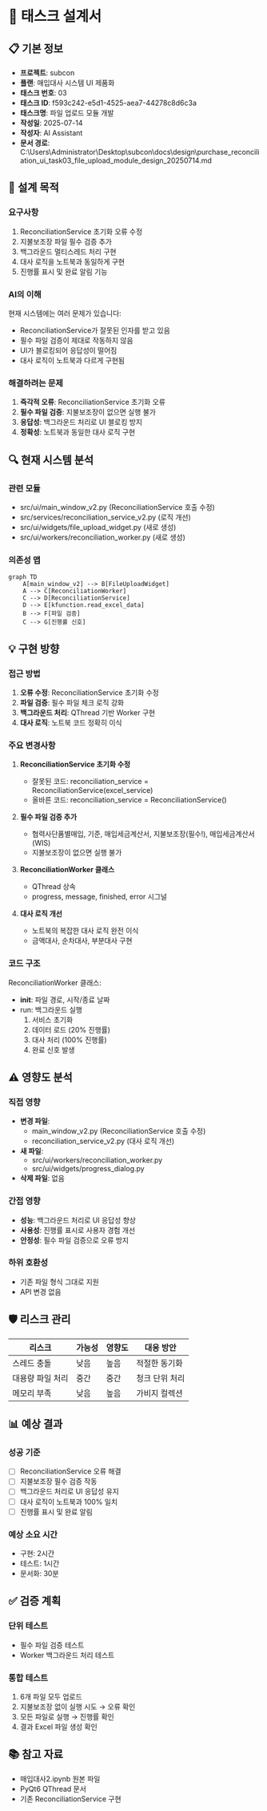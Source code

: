# 🎨 태스크 설계서

## 📋 기본 정보
- **프로젝트**: subcon
- **플랜**: 매입대사 시스템 UI 제품화
- **태스크 번호**: 03
- **태스크 ID**: f593c242-e5d1-4525-aea7-44278c8d6c3a
- **태스크명**: 파일 업로드 모듈 개발
- **작성일**: 2025-07-14
- **작성자**: AI Assistant
- **문서 경로**: C:\Users\Administrator\Desktop\subcon\docs\design\purchase_reconciliation_ui_task03_file_upload_module_design_20250714.md

## 🎯 설계 목적
### 요구사항
1. ReconciliationService 초기화 오류 수정
2. 지불보조장 파일 필수 검증 추가
3. 백그라운드 멀티스레드 처리 구현
4. 대사 로직을 노트북과 동일하게 구현
5. 진행률 표시 및 완료 알림 기능

### AI의 이해
현재 시스템에는 여러 문제가 있습니다:
- ReconciliationService가 잘못된 인자를 받고 있음
- 필수 파일 검증이 제대로 작동하지 않음
- UI가 블로킹되어 응답성이 떨어짐
- 대사 로직이 노트북과 다르게 구현됨

### 해결하려는 문제
1. **즉각적 오류**: ReconciliationService 초기화 오류
2. **필수 파일 검증**: 지불보조장이 없으면 실행 불가
3. **응답성**: 백그라운드 처리로 UI 블로킹 방지
4. **정확성**: 노트북과 동일한 대사 로직 구현

## 🔍 현재 시스템 분석
### 관련 모듈
- src/ui/main_window_v2.py (ReconciliationService 호출 수정)
- src/services/reconciliation_service_v2.py (로직 개선)
- src/ui/widgets/file_upload_widget.py (새로 생성)
- src/ui/workers/reconciliation_worker.py (새로 생성)

### 의존성 맵
```mermaid
graph TD
    A[main_window_v2] --> B[FileUploadWidget]
    A --> C[ReconciliationWorker]
    C --> D[ReconciliationService]
    D --> E[kfunction.read_excel_data]
    B --> F[파일 검증]
    C --> G[진행률 신호]
```

## 💡 구현 방향
### 접근 방법
1. **오류 수정**: ReconciliationService 초기화 수정
2. **파일 검증**: 필수 파일 체크 로직 강화
3. **백그라운드 처리**: QThread 기반 Worker 구현
4. **대사 로직**: 노트북 코드 정확히 이식

### 주요 변경사항
1. **ReconciliationService 초기화 수정**
   - 잘못된 코드: reconciliation_service = ReconciliationService(excel_service)
   - 올바른 코드: reconciliation_service = ReconciliationService()

2. **필수 파일 검증 추가**
   - 협력사단품별매입, 기준, 매입세금계산서, 지불보조장(필수!), 매입세금계산서(WIS)
   - 지불보조장이 없으면 실행 불가

3. **ReconciliationWorker 클래스**
   - QThread 상속
   - progress, message, finished, error 시그널

4. **대사 로직 개선**
   - 노트북의 복잡한 대사 로직 완전 이식
   - 금액대사, 순차대사, 부분대사 구현

### 코드 구조
ReconciliationWorker 클래스:
- __init__: 파일 경로, 시작/종료 날짜
- run: 백그라운드 실행
  1. 서비스 초기화
  2. 데이터 로드 (20% 진행률)
  3. 대사 처리 (100% 진행률)
  4. 완료 신호 발생

## ⚠️ 영향도 분석
### 직접 영향
- **변경 파일**: 
  - main_window_v2.py (ReconciliationService 호출 수정)
  - reconciliation_service_v2.py (대사 로직 개선)
- **새 파일**: 
  - src/ui/workers/reconciliation_worker.py
  - src/ui/widgets/progress_dialog.py
- **삭제 파일**: 없음

### 간접 영향
- **성능**: 백그라운드 처리로 UI 응답성 향상
- **사용성**: 진행률 표시로 사용자 경험 개선
- **안정성**: 필수 파일 검증으로 오류 방지

### 하위 호환성
- 기존 파일 형식 그대로 지원
- API 변경 없음

## 🛡️ 리스크 관리
| 리스크 | 가능성 | 영향도 | 대응 방안 |
|--------|--------|--------|-----------|
| 스레드 충돌 | 낮음 | 높음 | 적절한 동기화 |
| 대용량 파일 처리 | 중간 | 중간 | 청크 단위 처리 |
| 메모리 부족 | 낮음 | 높음 | 가비지 컬렉션 |

## 📊 예상 결과
### 성공 기준
- [ ] ReconciliationService 오류 해결
- [ ] 지불보조장 필수 검증 작동
- [ ] 백그라운드 처리로 UI 응답성 유지
- [ ] 대사 로직이 노트북과 100% 일치
- [ ] 진행률 표시 및 완료 알림

### 예상 소요 시간
- 구현: 2시간
- 테스트: 1시간
- 문서화: 30분

## ✅ 검증 계획
### 단위 테스트
- 필수 파일 검증 테스트
- Worker 백그라운드 처리 테스트

### 통합 테스트
1. 6개 파일 모두 업로드
2. 지불보조장 없이 실행 시도 → 오류 확인
3. 모든 파일로 실행 → 진행률 확인
4. 결과 Excel 파일 생성 확인

## 📚 참고 자료
- 매입대사2.ipynb 원본 파일
- PyQt6 QThread 문서
- 기존 ReconciliationService 구현
